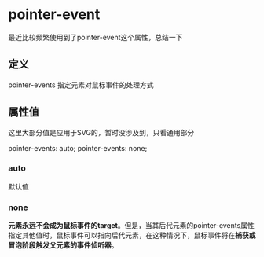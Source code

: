 # pointer-event

最近比较频繁使用到了pointer-event这个属性，总结一下

## 定义

pointer-events 指定元素对鼠标事件的处理方式

## 属性值

这里大部分值是应用于SVG的，暂时没涉及到，只看通用部分

pointer-events: auto;
pointer-events: none;

### auto

默认值

### none

**元素永远不会成为鼠标事件的target**。但是，当其后代元素的pointer-events属性指定其他值时，鼠标事件可以指向后代元素，在这种情况下，鼠标事件将在**捕获或冒泡阶段触发父元素的事件侦听器**。